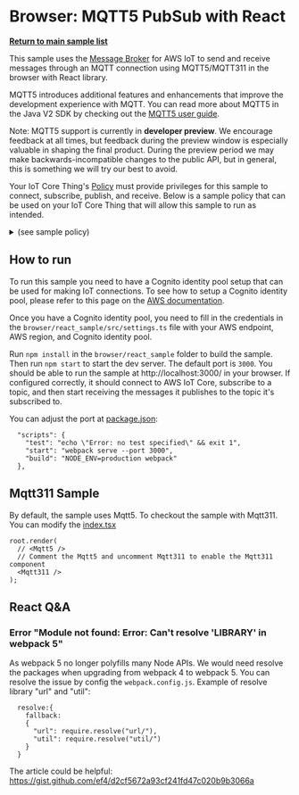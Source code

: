 # Browser: MQTT5 PubSub with React

[**Return to main sample list**](../../README.md)

This sample uses the
[Message Broker](https://docs.aws.amazon.com/iot/latest/developerguide/iot-message-broker.html)
for AWS IoT to send and receive messages through an MQTT connection using MQTT5/MQTT311 in the browser with React library.

MQTT5 introduces additional features and enhancements that improve the development experience with MQTT. You can read more about MQTT5 in the Java V2 SDK by checking out the [MQTT5 user guide](https://github.com/awslabs/aws-crt-nodejs/blob/main/MQTT5-UserGuide.md).

Note: MQTT5 support is currently in **developer preview**. We encourage feedback at all times, but feedback during the preview window is especially valuable in shaping the final product. During the preview period we may make backwards-incompatible changes to the public API, but in general, this is something we will try our best to avoid.

Your IoT Core Thing's [Policy](https://docs.aws.amazon.com/iot/latest/developerguide/iot-policies.html) must provide privileges for this sample to connect, subscribe, publish, and receive. Below is a sample policy that can be used on your IoT Core Thing that will allow this sample to run as intended.

<details>
<summary>(see sample policy)</summary>
<pre>
{
  "Version": "2012-10-17",
  "Statement": [
    {
      "Effect": "Allow",
      "Action": [
        "iot:Publish",
        "iot:Receive"
      ],
      "Resource": [
        "arn:aws:iot:<b>region</b>:<b>account</b>:topic/test/topic*"
      ]
    },
    {
      "Effect": "Allow",
      "Action": [
        "iot:Subscribe"
      ],
      "Resource": [
        "arn:aws:iot:<b>region</b>:<b>account</b>:topicfilter/test/topic*",
      ]
    },
    {
      "Effect": "Allow",
      "Action": [
        "iot:Connect"
      ],
      "Resource": [
        "arn:aws:iot:<b>region</b>:<b>account</b>:client/test-*"
      ]
    }
  ]
}
</pre>

Replace with the following with the data from your AWS account:
* `<region>`: The AWS IoT Core region where you created your AWS IoT Core thing you wish to use with this sample. For example `us-east-1`.
* `<account>`: Your AWS IoT Core account ID. This is the set of numbers in the top right next to your AWS account name when using the AWS IoT Core website.

Note that in a real application, you may want to avoid the use of wildcards in your ClientID or use them selectively. Please follow best practices when working with AWS on production applications using the SDK. Also, for the purposes of this sample, please make sure your policy allows a client ID of `test-*` to connect or use `--client_id <client ID here>` to send the client ID your policy supports.

</details>

## How to run

To run this sample you need to have a Cognito identity pool setup that can be used for making IoT connections. To see how to setup a Cognito identity pool, please refer to this page on the [AWS documentation](https://docs.aws.amazon.com/cognito/latest/developerguide/tutorial-create-identity-pool.html).

Once you have a Cognito identity pool, you need to fill in the credentials in the `browser/react_sample/src/settings.ts` file with your AWS endpoint, AWS region, and Cognito identity pool.

Run `npm install` in the `browser/react_sample` folder to build the sample.
Then run `npm start` to start the dev server. The default port is `3000`. You should be able to run the sample at http://localhost:3000/ in your browser. If configured correctly, it should connect to AWS IoT Core, subscribe to a topic, and then start receiving the messages it publishes to the topic it's subscribed to.

You can adjust the port at [package.json](./package.json):
```
  "scripts": {
    "test": "echo \"Error: no test specified\" && exit 1",
    "start": "webpack serve --port 3000",
    "build": "NODE_ENV=production webpack"
  },
```

## Mqtt311 Sample
By default, the sample uses Mqtt5. To checkout the sample with Mqtt311. You can modify the [index.tsx](./src/index.tsx)
```
root.render(
  // <Mqtt5 />
  // Comment the Mqtt5 and uncomment Mqtt311 to enable the Mqtt311 component
  <Mqtt311 />
);
```
## React Q&A
### Error "Module not found: Error: Can't resolve 'LIBRARY' in webpack 5"
As webpack 5 no longer polyfills many Node APIs. We would need resolve the packages when upgrading from webpack 4 to webpack 5.
You can resolve the issue by config the `webpack.config.js`.
Example of resolve library "url" and "util":
```
  resolve:{
    fallback:
    {
      "url": require.resolve("url/"),
      "util": require.resolve("util/")
    }
  }
```
The article could be helpful: https://gist.github.com/ef4/d2cf5672a93cf241fd47c020b9b3066a
